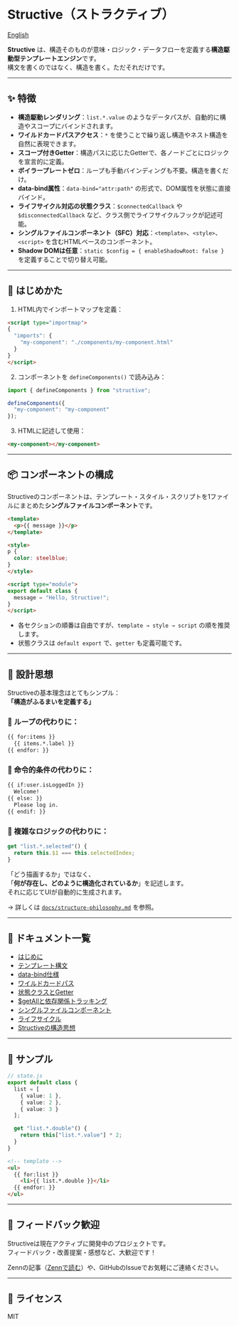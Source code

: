 
# Structive（ストラクティブ）

[English](README.md)

**Structive** は、構造そのものが意味・ロジック・データフローを定義する**構造駆動型テンプレートエンジン**です。  
構文を書くのではなく、構造を書く。ただそれだけです。

---

## ✨ 特徴

- **構造駆動レンダリング**：`list.*.value` のようなデータパスが、自動的に構造やスコープにバインドされます。
- **ワイルドカードパスアクセス**：`*` を使うことで繰り返し構造やネスト構造を自然に表現できます。
- **スコープ付きGetter**：構造パスに応じたGetterで、各ノードごとにロジックを宣言的に定義。
- **ボイラープレートゼロ**：ループも手動バインディングも不要。構造を書くだけ。
- **data-bind属性**：`data-bind="attr:path"` の形式で、DOM属性を状態に直接バインド。
- **ライフサイクル対応の状態クラス**：`$connectedCallback` や `$disconnectedCallback` など、クラス側でライフサイクルフックが記述可能。
- **シングルファイルコンポーネント（SFC）対応**：`<template>`、`<style>`、`<script>` を含むHTMLベースのコンポーネント。
- **Shadow DOMは任意**：`static $config = { enableShadowRoot: false }` を定義することで切り替え可能。

---

## 🚀 はじめかた

1. HTML内でインポートマップを定義：

```html
<script type="importmap">
{
  "imports": {
    "my-component": "./components/my-component.html"
  }
}
</script>
```

2. コンポーネントを `defineComponents()` で読み込み：

```js
import { defineComponents } from "structive";

defineComponents({
  "my-component": "my-component"
});
```

3. HTMLに記述して使用：

```html
<my-component></my-component>
```

---

## 📦 コンポーネントの構成

Structiveのコンポーネントは、テンプレート・スタイル・スクリプトを1ファイルにまとめた**シングルファイルコンポーネント**です。

```html
<template>
  <p>{{ message }}</p>
</template>

<style>
p {
  color: steelblue;
}
</style>

<script type="module">
export default class {
  message = "Hello, Structive!";
}
</script>
```

- 各セクションの順番は自由ですが、`template → style → script` の順を推奨します。
- 状態クラスは `default export` で、`getter` も定義可能です。

---

## 🧠 設計思想

Structiveの基本理念はとてもシンプル：  
**「構造がふるまいを定義する」**

### 🔹 ループの代わりに：
```html
{{ for:items }}
  {{ items.*.label }}
{{ endfor: }}
```

### 🔹 命令的条件の代わりに：
```html
{{ if:user.isLoggedIn }}
  Welcome!
{{ else: }}
  Please log in.
{{ endif: }}
```

### 🔹 複雑なロジックの代わりに：
```ts
get "list.*.selected"() {
  return this.$1 === this.selectedIndex;
}
```

「どう描画するか」ではなく、  
「**何が存在し、どのように構造化されているか**」を記述します。  
それに応じてUIが自動的に生成されます。

→ 詳しくは [`docs/structure-philosophy.md`](docs/structure-philosophy.md) を参照。

---

## 📂 ドキュメント一覧

- [はじめに](docs/getting-started.md)
- [テンプレート構文](docs/template-syntax.md)
- [data-bind仕様](docs/data-bind.md)
- [ワイルドカードパス](docs/wildcard-paths.md)
- [状態クラスとGetter](docs/state-class.md)
- [$getAllと依存関係トラッキング](docs/get-all.md)
- [シングルファイルコンポーネント](docs/single-file-components.md)
- [ライフサイクル](docs/lifecycle.md)
- [Structiveの構造思想](docs/structure-philosophy.md)

---

## 🧪 サンプル

```ts
// state.js
export default class {
  list = [
    { value: 1 },
    { value: 2 },
    { value: 3 }
  ];

  get "list.*.double"() {
    return this["list.*.value"] * 2;
  }
}
```

```html
<!-- template -->
<ul>
  {{ for:list }}
    <li>{{ list.*.double }}</li>
  {{ endfor: }}
</ul>
```

---

## 💬 フィードバック歓迎

Structiveは現在アクティブに開発中のプロジェクトです。  
フィードバック・改善提案・感想など、大歓迎です！

Zennの記事（[Zennで読む](https://zenn.dev/)）や、GitHubのIssueでお気軽にご連絡ください。

---

## 📝 ライセンス

MIT

